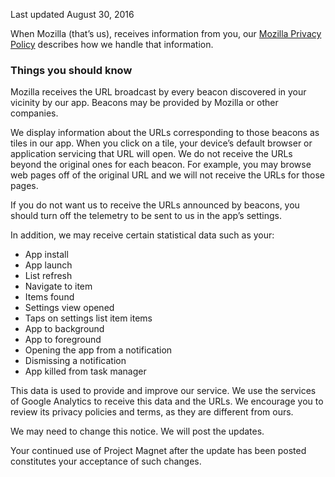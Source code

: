 Last updated August 30, 2016

When Mozilla (that’s us), receives information from you, our [Mozilla Privacy Policy](https://www.mozilla.org/en-US/privacy/) describes how we handle that information.

### Things you should know

Mozilla receives the URL broadcast by every beacon discovered in your vicinity by our app. Beacons may be provided by Mozilla or other companies.

We display information about the URLs corresponding to those beacons as tiles in our app. When you click on a tile, your device’s default browser or application servicing that URL will open. We do not receive the URLs beyond the original ones for each beacon. For example, you may browse web pages off of the original URL and we will not receive the URLs for those pages.

If you do not want us to receive the URLs announced by beacons, you should turn off the telemetry to be sent to us in the app’s settings.

In addition, we may receive certain  statistical data such as your:

- App install
- App launch
- List refresh
- Navigate to item
- Items found
- Settings view opened
- Taps on settings list item items
- App to background
- App to foreground
- Opening the app from a notification
- Dismissing a notification
- App killed from task manager

This data is used to provide and improve our service. We use the services of Google Analytics to receive this data and the URLs. We encourage you to review its privacy policies and terms, as they are different from ours.

We may need to change this notice. We will post the updates.

Your continued use of Project Magnet after the update has been posted constitutes your acceptance of such changes.
